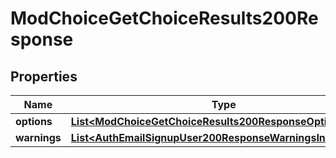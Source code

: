 

# ModChoiceGetChoiceResults200Response


## Properties

| Name | Type | Description | Notes |
|------------ | ------------- | ------------- | -------------|
|**options** | [**List&lt;ModChoiceGetChoiceResults200ResponseOptionsInner&gt;**](ModChoiceGetChoiceResults200ResponseOptionsInner.md) |  |  |
|**warnings** | [**List&lt;AuthEmailSignupUser200ResponseWarningsInner&gt;**](AuthEmailSignupUser200ResponseWarningsInner.md) |  |  [optional] |



